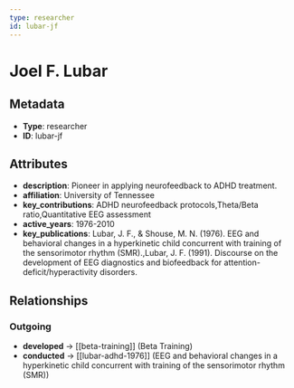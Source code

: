 ```yaml
---
type: researcher
id: lubar-jf
---
```


# Joel F. Lubar

## Metadata

- **Type**: researcher
- **ID**: lubar-jf

## Attributes

- **description**: Pioneer in applying neurofeedback to ADHD treatment.
- **affiliation**: University of Tennessee
- **key_contributions**: ADHD neurofeedback protocols,Theta/Beta ratio,Quantitative EEG assessment
- **active_years**: 1976-2010
- **key_publications**: Lubar, J. F., & Shouse, M. N. (1976). EEG and behavioral changes in a hyperkinetic child concurrent with training of the sensorimotor rhythm (SMR).,Lubar, J. F. (1991). Discourse on the development of EEG diagnostics and biofeedback for attention-deficit/hyperactivity disorders.

## Relationships

### Outgoing

- **developed** → [[beta-training]] (Beta Training)
- **conducted** → [[lubar-adhd-1976]] (EEG and behavioral changes in a hyperkinetic child concurrent with training of the sensorimotor rhythm (SMR))

